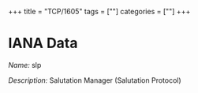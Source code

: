 +++
title = "TCP/1605"
tags = [""]
categories = [""]
+++

# IANA Data

_Name:_ slp

_Description:_ Salutation Manager (Salutation Protocol)

